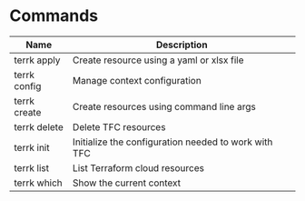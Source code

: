 # Commands 
| Name         |  Description                                          |
| ------------ |  ---------------------------------------------------- |
| terrk apply  |  Create resource using a yaml or xlsx file            |
| terrk config |  Manage context configuration                         |
| terrk create |  Create resources using command line args             |
| terrk delete |  Delete TFC resources                                 |
| terrk init   |  Initialize the configuration needed to work with TFC |
| terrk list   |  List Terraform cloud resources                       |
| terrk which  |  Show the current context                             |